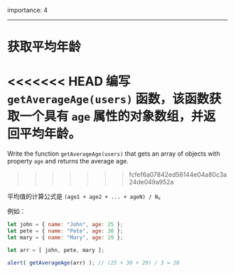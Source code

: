 importance: 4

---

# 获取平均年龄

<<<<<<< HEAD
编写 `getAverageAge(users)` 函数，该函数获取一个具有 `age` 属性的对象数组，并返回平均年龄。
=======
Write the function `getAverageAge(users)` that gets an array of objects with property `age` and returns the average age.
>>>>>>> fcfef6a07842ed56144e04a80c3a24de049a952a

平均值的计算公式是 `(age1 + age2 + ... + ageN) / N`。

例如：

```js no-beautify
let john = { name: "John", age: 25 };
let pete = { name: "Pete", age: 30 };
let mary = { name: "Mary", age: 29 };

let arr = [ john, pete, mary ];

alert( getAverageAge(arr) ); // (25 + 30 + 29) / 3 = 28
```
